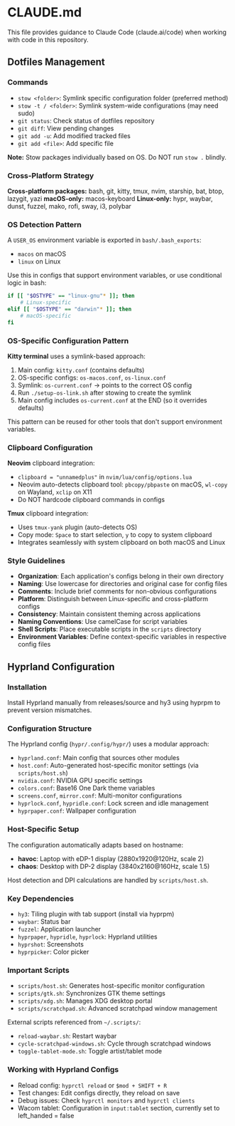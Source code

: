 # CLAUDE.md

This file provides guidance to Claude Code (claude.ai/code) when working with code in this repository.

## Dotfiles Management

### Commands
- `stow <folder>`: Symlink specific configuration folder (preferred method)
- `stow -t / <folder>`: Symlink system-wide configurations (may need sudo)
- `git status`: Check status of dotfiles repository
- `git diff`: View pending changes
- `git add -u`: Add modified tracked files
- `git add <file>`: Add specific file

**Note:** Stow packages individually based on OS. Do NOT run `stow .` blindly.

### Cross-Platform Strategy

**Cross-platform packages:** bash, git, kitty, tmux, nvim, starship, bat, btop, lazygit, yazi
**macOS-only:** macos-keyboard
**Linux-only:** hypr, waybar, dunst, fuzzel, mako, rofi, sway, i3, polybar

### OS Detection Pattern

A `USER_OS` environment variable is exported in `bash/.bash_exports`:
- `macos` on macOS
- `linux` on Linux

Use this in configs that support environment variables, or use conditional logic in bash:
```bash
if [[ "$OSTYPE" == "linux-gnu"* ]]; then
    # Linux-specific
elif [[ "$OSTYPE" == "darwin"* ]]; then
    # macOS-specific
fi
```

### OS-Specific Configuration Pattern

**Kitty terminal** uses a symlink-based approach:
1. Main config: `kitty.conf` (contains defaults)
2. OS-specific configs: `os-macos.conf`, `os-linux.conf`
3. Symlink: `os-current.conf` → points to the correct OS config
4. Run `./setup-os-link.sh` after stowing to create the symlink
5. Main config includes `os-current.conf` at the END (so it overrides defaults)

This pattern can be reused for other tools that don't support environment variables.

### Clipboard Configuration

**Neovim** clipboard integration:
- `clipboard = "unnamedplus"` in `nvim/lua/config/options.lua`
- Neovim auto-detects clipboard tool: `pbcopy/pbpaste` on macOS, `wl-copy` on Wayland, `xclip` on X11
- Do NOT hardcode clipboard commands in configs

**Tmux** clipboard integration:
- Uses `tmux-yank` plugin (auto-detects OS)
- Copy mode: `Space` to start selection, `y` to copy to system clipboard
- Integrates seamlessly with system clipboard on both macOS and Linux

### Style Guidelines
- **Organization**: Each application's configs belong in their own directory
- **Naming**: Use lowercase for directories and original case for config files
- **Comments**: Include brief comments for non-obvious configurations
- **Platform**: Distinguish between Linux-specific and cross-platform configs
- **Consistency**: Maintain consistent theming across applications
- **Naming Conventions**: Use camelCase for script variables
- **Shell Scripts**: Place executable scripts in the `scripts` directory
- **Environment Variables**: Define context-specific variables in respective config files

## Hyprland Configuration

### Installation
Install Hyprland manually from releases/source and hy3 using hyprpm to prevent version mismatches.

### Configuration Structure
The Hyprland config (`hypr/.config/hypr/`) uses a modular approach:
- `hyprland.conf`: Main config that sources other modules
- `host.conf`: Auto-generated host-specific monitor settings (via `scripts/host.sh`)
- `nvidia.conf`: NVIDIA GPU specific settings
- `colors.conf`: Base16 One Dark theme variables
- `screens.conf`, `mirror.conf`: Multi-monitor configurations
- `hyprlock.conf`, `hypridle.conf`: Lock screen and idle management
- `hyprpaper.conf`: Wallpaper configuration

### Host-Specific Setup
The configuration automatically adapts based on hostname:
- **havoc**: Laptop with eDP-1 display (2880x1920@120Hz, scale 2)
- **chaos**: Desktop with DP-2 display (3840x2160@160Hz, scale 1.5)

Host detection and DPI calculations are handled by `scripts/host.sh`.

### Key Dependencies
- `hy3`: Tiling plugin with tab support (install via hyprpm)
- `waybar`: Status bar
- `fuzzel`: Application launcher
- `hyprpaper`, `hypridle`, `hyprlock`: Hyprland utilities
- `hyprshot`: Screenshots
- `hyprpicker`: Color picker

### Important Scripts
- `scripts/host.sh`: Generates host-specific monitor configuration
- `scripts/gtk.sh`: Synchronizes GTK theme settings
- `scripts/xdg.sh`: Manages XDG desktop portal
- `scripts/scratchpad.sh`: Advanced scratchpad window management

External scripts referenced from `~/.scripts/`:
- `reload-waybar.sh`: Restart waybar
- `cycle-scratchpad-windows.sh`: Cycle through scratchpad windows
- `toggle-tablet-mode.sh`: Toggle artist/tablet mode

### Working with Hyprland Configs
- Reload config: `hyprctl reload` or `$mod + SHIFT + R`
- Test changes: Edit configs directly, they reload on save
- Debug issues: Check `hyprctl monitors` and `hyprctl clients`
- Wacom tablet: Configuration in `input:tablet` section, currently set to left_handed = false
